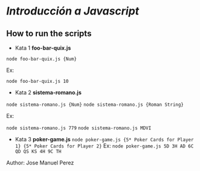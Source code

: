 # _Introducción a Javascript_

## How to run the scripts

- Kata 1 **foo-bar-quix.js**

`node foo-bar-quix.js {Num}`

Ex:

`node foo-bar-quix.js 10`

- Kata 2 **sistema-romano.js**

`node sistema-romano.js {Num}`
`node sistema-romano.js {Roman String}`

Ex:

`node sistema-romano.js 779`
`node sistema-romano.js MDVI`

- Kata 3 **poker-game.js**
  `node poker-game.js {5* Poker Cards for Player 1} {5* Poker Cards for Player 2}`
  Ex:
  `node poker-game.js 5D 3H AD 6C QD QS KS 4H 9C TH`

Author: Jose Manuel Perez
